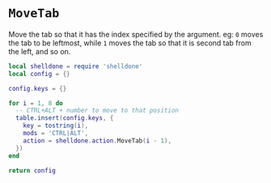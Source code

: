 # `MoveTab`

Move the tab so that it has the index specified by the argument. eg: `0`
moves the tab to be  leftmost, while `1` moves the tab so that it is second tab
from the left, and so on.

```lua
local shelldone = require 'shelldone'
local config = {}

config.keys = {}

for i = 1, 8 do
  -- CTRL+ALT + number to move to that position
  table.insert(config.keys, {
    key = tostring(i),
    mods = 'CTRL|ALT',
    action = shelldone.action.MoveTab(i - 1),
  })
end

return config
```


